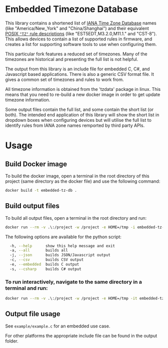 # Embedded Timezone Database
This library contains a shortened list of [IANA Time Zone Database](https://www.iana.org/time-zones) names
(like "America/New_York" and "China/Shanghai") and their equivalent [POSIX `"TZ"` rule descriptions](https://www.freebsd.org/cgi/man.cgi?query=tzset)
(like "EST5EDT,M3.2.0,M11.1." and "CST-8"). This allows devices to contain a list of supported rules in firmware, and creates a list for
supporting software tools to use when configuring them.

This particular fork features a reduced set of timezones. Many of the timezones are historical and presenting the full list is not helpful. 

The output from this library is an include file for embedded C, C#, and Javascript based applications. There is also a generic CSV format file. 
It gives a common set of timezones and rules to work from. 

All timezone information is obtained from the 'tzdata' package in linux. This means that you need to re-build a new docker image in 
order to get update timezone information.

Some output files contain the full list, and some contain the short list (or both). The intended end application of this library will show the short
list in dropdown boxes when configuring devices but will utilise the full list to identify rules from IANA zone names remported by third party APIs.

# Usage

## Build Docker image
To build the docker image, open a terminal in the root directory of this project (same directory as the docker file) and use the following command:
```sh
docker build -t embedded-tz-db .
```
## Build output files 
To build all output files, open a terminal in the root directory and run:
```sh
docker run --rm -v .\:/project -w /project -e HOME=/tmp -i embedded-tz-db ./gen-tz.py -a
```

The following options are available for the python script: 
```sh
  -h, --help      show this help message and exit
  -a, --all       builds all
  -j, --json      builds JSON/Javascript output
  -c, --csv       builds CSV output
  -e, --embedded  builds C output
  -s, --csharp    builds C# output
```

### To run interactively, navigate to the same directory in a terminal and run: 
```sh
docker run --rm -v .\:/project -w /project -e HOME=/tmp -it embedded-tz-db 
```

## Output file usage
See `example/example.c` for an embedded use case.

For other platforms the appropriate include file can be found in the output folder.


